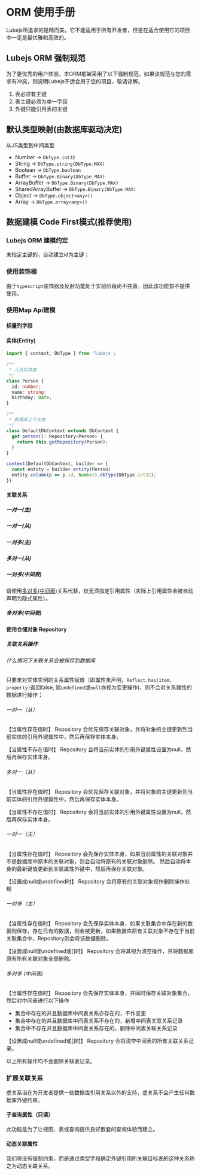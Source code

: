 # ORM 使用手册

Lubejs所追求的是精而美，它不能适用于所有开发者，但是在适合使用它的项目中一定是最优雅和高效的。

## Lubejs ORM 强制规范

为了更优秀的用户体验，本ORM框架采用了以下强制规范，如果该规范与您的需求有冲突，则说明Lubejs不适合用于您的项目，敬请谅解。

1. 表必须有主键
2. 表主键必须为单一字段
3. 外键只能引用表的主键

## 默认类型映射(由数据库驱动决定)

从JS类型到中间类型

- Number -> `DbType.int32`
- String -> `DbType.string(DbType.MAX)`
- Boolean -> `DbType.boolean`
- Buffer -> `DbType.Binary(DbType.MAX)`
- ArrayBuffer -> `DbType.Binary(DbType.MAX)`
- SharedArrayBuffer -> `DbType.Binary(DbType.MAX)`
- Object -> `DbType.object<any>()`
- Array -> `DbType.array<any>()`

## 数据建模 Code First模式(推荐使用)

### Lubejs ORM 建模约定

未指定主键的，自动建立id为主键；

### 使用装饰器

由于`typescript`装饰器及反射功能处于实验阶段尚不完善，因此该功能暂不提供使用。

### 使用Map Api建模

#### 标量列字段

#### 实体(Entity)

```ts
import { context, DbType } from 'lubejs';

/**
 * 人员实体类
 */
class Person {
  id: number;
  name: string;
  birthday: Date;
}

/**
 * 数据库上下文类
 */
class DefaultDbContext extends DbContext {
  get person(): Repository<Person> {
    return this.getRepository(Person);
  }
}

context(DefaultDbContext, builder => {
  const entity = builder.entity(Person)
  entity.column(p => p.id, Number).dbType(DbType.int32);
})

```

#### 关联关系

##### 一对一(主)

##### 一对一(从)

##### 一对多(主)

##### 多对一(从)

##### 一对多(中间表)

请使用[多对多(中间表)](多对多(中间表))关系代替，仅无须指定引用属性（实际上引用属性会被自动声明为隐式属性）。

##### 多对多(中间表)

#### 使用仓储对象 Repository

##### 关联关系操作

###### 什么情况下关联关系会被保存到数据库

只要未对实体实例的关系属性赋值（即属性未声明，`Reflect.has(item, property)`返回false, 赋`undefined`或`null`亦视为变更操作)，则不会对关系属性的数据进行操作；

###### 一对一（从）

【当属性存在值时】
Repository 会优先保存关联对象，并将对象的主键更新到当前实体的引用外键属性中，然后再保存实体本身。

【当属性不存在值时】
Repository 会将当前实体的引用外键属性设置为null，然后再保存实体本身。

###### 多对一（从）

【当属性存在值时】
Repository 会优先保存关联对象，并将对象的主键更新到当前实体的引用外键属性中，然后再保存实体本身。

【当属性不存在值时】
Repository 会将当前实体的引用外键属性设置为null，然后再保存实体本身。

###### 一对一（主）

【当属性存在值时】
Repository 会先保存实体本身，如果当前属性的关联对象并不是数据库中原本的关联对象，则会自动将原有的关联对象删除。
然后自动将本身的最新键值更新到关联属性外键中，然后再保存关联对象。

【设置成null或undefined时】
Repository 会将原有的关联对象视作删除操作处理

###### 一对多（主）

【当属性存在值时】
Repository 会先保存实体本身，如果关联集合中存在新的数据则保存，存在已有的数据，则会被更新，如果数据库原有关联对象不存在于当前关联集合中，Repository则会将该数据删除。

【设置成null或undefined或[]时】
Repository 会将其视为清空操作，并将数据库原有所有关联对象全部删除。

###### 多对多 (中间表)

【当属性存在值时】
Repository 会先保存实体本身，并同时保存关联对象集合，然后对中间表进行以下操作

- 集合中存在的并且数据库中间表关系亦存在的，不作变更
- 集合中存在的并且数据库中间表关系不存在的，新增中间表关联关系记录
- 集合中不存在并且数据库中间表关系存在的，删除中间表关联关系记录

【设置成null或undefined或[]时】
Repository 会将清空中间表的所有关联关系记录。

以上所有操作均不会删除关联表记录。

### 扩展关联关系

虚关系诣在为开发者提供一些数据库引用关系以外的支持，虚关系不会产生任何数据库外键约束。

#### 子查询属性（只读）

此功能是为了让视图、表或查询提供良好嵌套的查询体验而建立。

#### 动态关联属性

我们将没有强制约束，而是通过类型字段确定外键引用所关联目标表的这种关系称之为动态关联关系。
